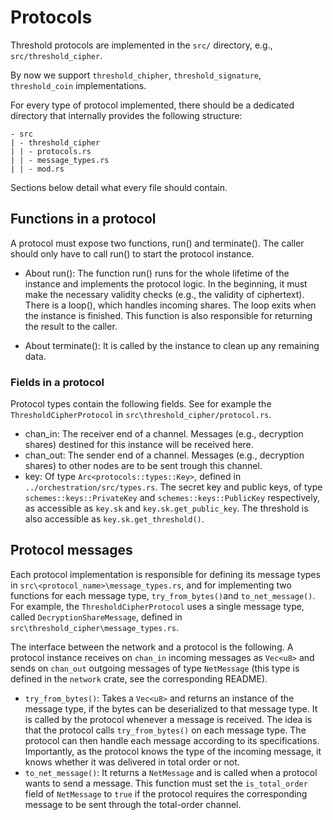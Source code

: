 # Protocols

Threshold protocols are implemented in the `src/` directory, e.g.,
`src/threshold_cipher`.

By now we support `threshold_chipher`, `threshold_signature`, `threshold_coin` implementations.

For every type of protocol implemented, there should be a dedicated directory that internally provides the following structure:

```
- src
| - threshold_cipher
| | - protocols.rs
| | - message_types.rs
| | - mod.rs
```

Sections below detail what every file should contain.

## Functions in a protocol

A protocol must expose two functions, run() and terminate().
The caller should only have to call run() to start the protocol instance.

- About run():
The function run() runs for the whole lifetime of the instance and implements the protocol logic.
In the beginning, it must make the necessary validity checks (e.g., the validity of ciphertext).
There is a loop(), which handles incoming shares. The loop exits when the instance is finished.
This function is also responsible for returning the result to the caller.

- About terminate():
It is called by the instance to clean up any remaining data.

### Fields in a protocol

Protocol types contain the following fields.
See for example the `ThresholdCipherProtocol` in `src\threshold_cipher/protocol.rs`.

- chan_in:
The receiver end of a channel. Messages (e.g., decryption shares) destined for this instance will be received here.
- chan_out:
The sender end of a channel. Messages (e.g., decryption shares) to other nodes are to be sent trough this channel.
- key:
Of type `Arc<protocols::types::Key>`, defined in `../orchestration/src/types.rs`.
The secret key and public keys, of type `schemes::keys::PrivateKey` and `schemes::keys::PublicKey` respectively, as accessible as `key.sk` and `key.sk.get_public_key`.
The threshold is also accessible as `key.sk.get_threshold()`.

## Protocol messages

Each protocol implementation is responsible for defining its message types in `src\<protocol_name>\message_types.rs`,
and for implementing two functions for each message type,
`try_from_bytes()`and `to_net_message()`.
For example, the `ThresholdCipherProtocol` uses a single message type, called `DecryptionShareMessage`,
defined in `src\threshold_cipher\message_types.rs`.

The interface between the network and a protocol is the following.
A protocol instance receives on `chan_in` incoming messages as `Vec<u8>` and sends on `chan_out` outgoing
messages of type `NetMessage` (this type is defined in the `network` crate, see the corresponding README).

- `try_from_bytes()`: Takes a `Vec<u8>` and returns an instance of the message type, if the
bytes can be deserialized to that message type.
It is called by the protocol whenever a message is received. The idea is that the protocol calls
`try_from_bytes()` on each message type. The protocol can then handle each message according to its specifications.
Importantly, as the protocol knows the type of the incoming message, it knows whether it was delivered in total order or not.
- `to_net_message()`: It returns a `NetMessage` and is called when a protocol wants to send a message.
This function must set the `is_total_order` field of `NetMessage` to `true` if the protocol requires
the corresponding message to be sent through the total-order channel.
